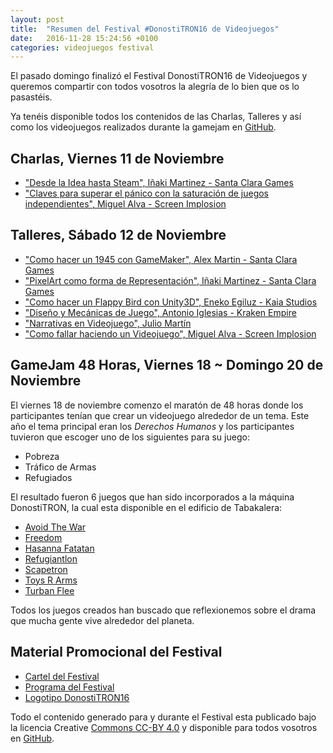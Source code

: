 ```yaml
---
layout: post
title:  "Resumen del Festival #DonostiTRON16 de Videojuegos"
date:   2016-11-28 15:24:56 +0100
categories: videojuegos festival
---
```

El pasado domingo finalizó el Festival DonostiTRON16 de Videojuegos y queremos compartir con todos vosotros la alegría de lo bien que os lo pasastéis.

Ya tenéis disponible todos los contenidos de las Charlas, Talleres y así como los videojuegos realizados durante la gamejam en [GitHub].


Charlas, Viernes 11 de Noviembre 
--------------------------------
  * ["Desde la Idea hasta Steam", Iñaki Martinez - Santa Clara Games](https://github.com/donostitron/DonostiTRON16/raw/master/0_Charlas/Desde_Idea_hasta_Steam-SCG.pdf)
  * ["Claves para superar el pánico con la saturación de juegos independientes", Miguel Alva - Screen Implosion](https://github.com/donostitron/DonostiTRON16/raw/master/0_Charlas/Claves_superar_panico_saturacion_juegos_independientes-ScreenImplosion.pdf) 


Talleres, Sábado 12 de Noviembre 
--------------------------------
 * ["Como hacer un 1945 con GameMaker", Alex Martin - Santa Clara Games](https://github.com/donostitron/DonostiTRON16/raw/master/1_Talleres/GameMaker-SCG.zip)
 * ["PixelArt como forma de Representación", Iñaki Martinez - Santa Clara Games](https://github.com/donostitron/DonostiTRON16/raw/master/1_Talleres/PixelArt-SCG.pdf)
 * ["Como hacer un Flappy Bird con Unity3D", Eneko Egiluz - Kaia Studios](https://github.com/donostitron/DonostiTRON16/raw/master/1_Talleres/Unity3D-Eneko.zip)
 * ["Diseño y Mecánicas de Juego", Antonio Iglesias - Kraken Empire](https://github.com/donostitron/DonostiTRON16/raw/master/1_Talleres/Mecanicas_de_Juego-Antonio.pdf)
 * ["Narrativas en Videojuego", Julio Martín](https://github.com/donostitron/DonostiTRON16/raw/master/1_Talleres/Narrativas_en_Videojuegos-Julio.pdf)
 * ["Como fallar haciendo un Videojuego", Miguel Alva - Screen Implosion](https://github.com/donostitron/DonostiTRON16/raw/master/1_Talleres/Como_fallar_haciendo_un_juego-Miguel.pdf)


GameJam 48 Horas, Viernes 18 ~ Domingo 20 de Noviembre
------------------------------------------------------
El viernes 18 de noviembre comenzo el maratón de 48 horas donde los participantes tenían que crear un videojuego alrededor de un tema. Este año el tema principal eran los *Derechos Humanos* y los participantes tuvieron que escoger uno de los siguientes para su juego:

 * Pobreza
 * Tráfico de Armas
 * Refugiados

El resultado fueron 6 juegos que han sido incorporados a la máquina DonostiTRON, la cual esta disponible en el edificio de Tabakalera:

 * [Avoid The War](https://github.com/donostitron/DonostiTRON16/tree/master/2_Gamejam/Avoid_The_War)
 * [Freedom](https://github.com/donostitron/DonostiTRON16/tree/master/2_Gamejam/Freedom)
 * [Hasanna Fatatan](https://github.com/donostitron/DonostiTRON16/tree/master/2_Gamejam/Hasanna_Fatatan)
 * [Refugiantlon](https://github.com/donostitron/DonostiTRON16/tree/master/2_Gamejam/Refugiatlon)
 * [Scapetron](https://github.com/donostitron/DonostiTRON16/tree/master/2_Gamejam/Scapetron)
 * [Toys R Arms](https://github.com/donostitron/DonostiTRON16/tree/master/2_Gamejam/Toys_R_Arms)
 * [Turban Flee](https://github.com/donostitron/DonostiTRON16/tree/master/2_Gamejam/TurbanFlee)

Todos los juegos creados han buscado que reflexionemos sobre el drama que mucha gente vive alrededor del planeta. 


Material Promocional del Festival
---------------------------------

 * [Cartel del Festival][Cartel_Festival]
 * [Programa del Festival][Programa_Festival]
 * [Logotipo DonostiTRON16][Logotipo_Festival]

Todo el contenido generado para y durante el Festival esta publicado bajo la licencia Creative [Commons CC-BY 4.0][CCBY40] y disponible para todos vosotros en [GitHub].


[GitHub]: https://github.com/donostitron/DonostiTRON16
[CCBY40]: https://creativecommons.org/licenses/by/4.0/
[Cartel_Festival]: https://github.com/donostitron/DonostiTRON16/raw/master/DonostiTRON16.pdf
[Programa_Festival]: https://github.com/donostitron/DonostiTRON16/raw/master/DonostiTRON16_Irekita.pdf
[Logotipo_Festival]: https://github.com/donostitron/DonostiTRON16/raw/master/DonostiTRON16_Logo.pdf
